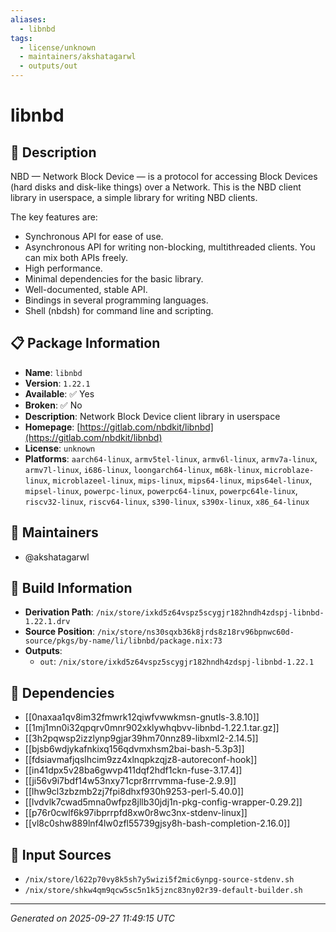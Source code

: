```yaml
---
aliases:
  - libnbd
tags:
  - license/unknown
  - maintainers/akshatagarwl
  - outputs/out
---
```


# libnbd

## 📝 Description

NBD — Network Block Device — is a protocol for accessing Block Devices
(hard disks and disk-like things) over a Network.  This is the NBD client
library in userspace, a simple library for writing NBD clients.

The key features are:
- Synchronous API for ease of use.
- Asynchronous API for writing non-blocking, multithreaded clients. You
  can mix both APIs freely.
- High performance.
- Minimal dependencies for the basic library.
- Well-documented, stable API.
- Bindings in several programming languages.
- Shell (nbdsh) for command line and scripting.


## 📋 Package Information

- **Name**: `libnbd`
- **Version**: `1.22.1`
- **Available**: ✅ Yes
- **Broken**: ✅ No
- **Description**: Network Block Device client library in userspace
- **Homepage**: [https://gitlab.com/nbdkit/libnbd](https://gitlab.com/nbdkit/libnbd)
- **License**: `unknown`
- **Platforms**: `aarch64-linux`, `armv5tel-linux`, `armv6l-linux`, `armv7a-linux`, `armv7l-linux`, `i686-linux`, `loongarch64-linux`, `m68k-linux`, `microblaze-linux`, `microblazeel-linux`, `mips-linux`, `mips64-linux`, `mips64el-linux`, `mipsel-linux`, `powerpc-linux`, `powerpc64-linux`, `powerpc64le-linux`, `riscv32-linux`, `riscv64-linux`, `s390-linux`, `s390x-linux`, `x86_64-linux`
## 👥 Maintainers

- @akshatagarwl


## 🔧 Build Information

- **Derivation Path**: `/nix/store/ixkd5z64vspz5scygjr182hndh4zdspj-libnbd-1.22.1.drv`
- **Source Position**: `/nix/store/ns30sqxb36k8jrds8z18rv96bpnwc60d-source/pkgs/by-name/li/libnbd/package.nix:73`
- **Outputs**:
  - `out`:  `/nix/store/ixkd5z64vspz5scygjr182hndh4zdspj-libnbd-1.22.1`

## 🔗 Dependencies

- [[0naxaa1qv8im32fmwrk12qiwfvwwkmsn-gnutls-3.8.10]]
- [[1mj1mn0i32qpqrv0mnr902xklywhqbvv-libnbd-1.22.1.tar.gz]]
- [[3h2pqwsp2izzlynp9gjar39hm70nnz89-libxml2-2.14.5]]
- [[bjsb6wdjykafnkixq156qdvmxhsm2bai-bash-5.3p3]]
- [[fdsiavmafjqslhcim9zz4xlnqpkzqjz8-autoreconf-hook]]
- [[in41dpx5v28ba6gwvp411dqf2hdf1ckn-fuse-3.17.4]]
- [[ji56v9i7bdf14w53nxy71cpr8rrrvmma-fuse-2.9.9]]
- [[lhw9cl3zbzmb2zj7fpi8dhxf930h9253-perl-5.40.0]]
- [[lvdvlk7cwad5mna0wfpz8jllb30jdj1n-pkg-config-wrapper-0.29.2]]
- [[p76r0cwlf6k97ibprrpfd8xw0r8wc3nx-stdenv-linux]]
- [[vl8c0shw889lnf4lw0zfl55739gjsy8h-bash-completion-2.16.0]]

## 📁 Input Sources

- `/nix/store/l622p70vy8k5sh7y5wizi5f2mic6ynpg-source-stdenv.sh`
- `/nix/store/shkw4qm9qcw5sc5n1k5jznc83ny02r39-default-builder.sh`

---
*Generated on 2025-09-27 11:49:15 UTC*
